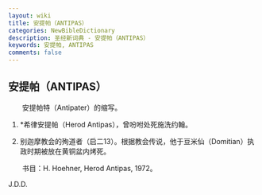 ```yaml
---
layout: wiki
title: 安提帕（ANTIPAS）
categories: NewBibleDictionary
description: 圣经新词典 - 安提帕（ANTIPAS）
keywords: 安提帕, ANTIPAS
comments: false
---
```


## 安提帕（ANTIPAS）

　　安提帕特（Antipater）的缩写。

1. *希律安提帕（Herod Antipas），曾吩咐处死施洗约翰。

2. 别迦摩教会的殉道者（启二13）。根据教会传说，他于豆米仙（Domitian）执政时期被放在黄铜盆内烤死。

　　书目：H. Hoehner, Herod Antipas, 1972。

J.D.D.
